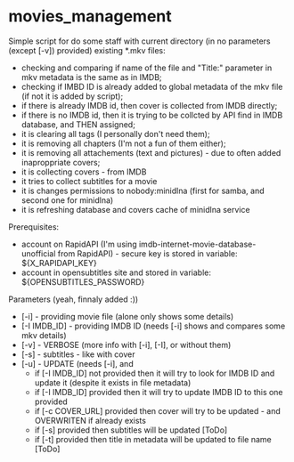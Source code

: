 # movies_management
Simple script for do some staff with current directory (in no parameters (except [-v]) provided) existing *.mkv files:
- checking and comparing if name of the file and "Title:" parameter in mkv metadata is the same as in IMDB;
- checking if IMBD ID is already added to global metadata of the mkv file (if not it is added by script);
- if there is already IMDB id, then cover is collected from IMDB directly;
- if there is no IMDB id, then it is trying to be collcted by API find in IMDB database, and THEN assigned;
- it is clearing all tags (I personally don't need them);
- it is removing all chapters (I'm not a fun of them either);
- it is removing all attachements (text and pictures) - due to often added inaproppriate covers;
- it is collecting covers - from IMDB
- it tries to collect subtitles for a movie
- it is changes permissions to nobody:minidlna (first for samba, and second one for minidlna)
- it is refreshing database and covers cache of minidlna service

Prerequisites:
- account on RapidAPI (I'm using imdb-internet-movie-database-unofficial from RapidAPI) - secure key is stored in variable: ${X_RAPIDAPI_KEY}
- account in opensubtitles site and stored in variable: ${OPENSUBTITLES_PASSWORD}

Parameters (yeah, finnaly added :))
- [-i] - providing movie file (alone only shows some details)
- [-I IMDB_ID] - providing IMDB ID (needs [-i] shows and compares some mkv details)
- [-v] - VERBOSE (more info with [-i], [-I], or without them)
- [-s] - subtitles - like with cover
- [-u] - UPDATE (needs [-i], and
  - if [-I IMDB_ID] not provided then it will try to look for IMDB ID and update it (despite it exists in file metadata)
  - if [-I IMDB_ID] provided then it will try to update IMDB ID to this one provided
  - if [-c COVER_URL] provided then cover will try to be updated - and OVERWRITEN if already exists
  - if [-s] provided then subtitles will be updated [ToDo]
  - if [-t] provided then title in metadata will be updated to file name [ToDo]

